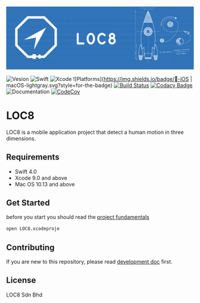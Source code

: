 
![cover photo.png](./cover.png)

<!-- ![Vesion](https://img.shields.io/badge/Vesion-0.0.1-376568.svg)
![Swift](https://img.shields.io/badge/Swift-4.0-orange.svg)
![Xcode](https://img.shields.io/badge/Xcode-9.2-blue.svg)
![Platforms](https://img.shields.io/badge/-iOS | macOS-lightgray.svg) |
[![Build Status](https://travis-ci.com/Marwan-Al-Masri/LOC8.svg?token=H9CZx6r8wEAXyxtfxAbz&branch=master)](https://travis-ci.com/Marwan-Al-Masri/LOC8)
[![Codacy Badge](https://api.codacy.com/project/badge/Grade/487a286297ef436d8284fa4e1b4dbf17)](https://www.codacy.com?utm_source=github.com&amp;utm_medium=referral&amp;utm_content=Marwan-Al-Masri/LOC8&amp;utm_campaign=Badge_Grade)
![Documentation](./docs/badge.svg)
[![codecov](https://codecov.io/gh/Marwan-Al-Masri/LOC8/branch/master/graph/badge.svg?token=g1kcxuoSG6)](https://codecov.io/gh/Marwan-Al-Masri/LOC8) -->


![Vesion](https://img.shields.io/badge/Vesion-0.0.1-4B8A88.svg?style=for-the-badge)
![Swift](https://img.shields.io/badge/Swift-4.0-orange.svg?style=for-the-badge)
![Xcode](https://img.shields.io/badge/Xcode-9.2-blue.svg?style=for-the-badge)
![Platforms](https://img.shields.io/badge/-iOS | macOS-lightgray.svg?style=for-the-badge)
[![Build Status](https://img.shields.io/badge/Build-Passing-brightgreen.svg?style=for-the-badge)](https://travis-ci.com/Marwan-Al-Masri/LOC8)
[![Codacy Badge](https://img.shields.io/badge/Review-B-brightgreen.svg?style=for-the-badge)](https://www.codacy.com?utm_source=github.com&amp;utm_medium=referral&amp;utm_content=Marwan-Al-Masri/LOC8&amp;utm_campaign=Badge_Grade)
![Documentation](https://img.shields.io/badge/Documentation-69%25-yellowgreen.svg?style=for-the-badge) [![CodeCov](https://img.shields.io/badge/Coverage-20%25-red.svg?style=for-the-badge)](https://codecov.io/gh/Marwan-Al-Masri/LOC8)
<!--
☂︎ Development | ☂︎ Production
---|---
![graph](https://codecov.io/gh/Marwan-Al-Masri/LOC8/branch/development/graphs/sunburst.svg?token=g1kcxuoSG6) | ![graph](https://codecov.io/gh/Marwan-Al-Masri/LOC8/branch/master/graphs/sunburst.svg?token=g1kcxuoSG6) -->

# LOC8

 LOC8 is a mobile application project that detect a human motion in three dimensions.

## Requirements
- Swift 4.0
- Xcode 9.0 and above
- Mac OS 10.13 and above

## Get Started
before you start you should read the [project fundamentals](Documentation/Fundamentals.md)

```bash
open LOC8.xcodeproje
```
## Contributing
If you are new to this repository, please read [development doc](Documentation/Development.md) first.

## License
LOC8 Sdn Bhd
